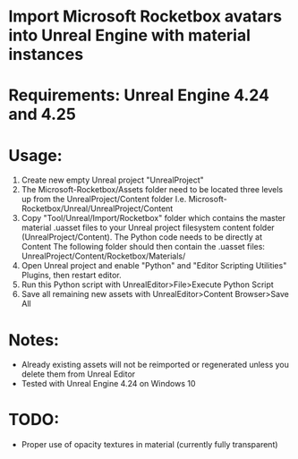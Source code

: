 # Import Microsoft Rocketbox avatars into Unreal Engine with material instances

# Requirements: Unreal Engine 4.24 and 4.25
 
# Usage:
 1. Create new empty Unreal project "UnrealProject"
 3. The Microsoft-Rocketbox/Assets folder need to be located three levels up from the UnrealProject/Content folder 
I.e. Microsoft-Rocketbox/Unreal/UnrealProject/Content
 2. Copy "Tool/Unreal/Import/Rocketbox" folder which contains the master material .uasset files to your Unreal project filesystem content folder (UnrealProject/Content).
    The Python code needs to be directly at Content
    The following folder should then contain the .uasset files: UnrealProject/Content/Rocketbox/Materials/
 3. Open Unreal project and enable "Python" and "Editor Scripting Utilities" Plugins, then restart editor.
 4. Run this Python script with UnrealEditor>File>Execute Python Script
 5. Save all remaining new assets with UnrealEditor>Content Browser>Save All

# Notes:
  + Already existing assets will not be reimported or regenerated unless you delete them from Unreal Editor
  + Tested with Unreal Engine 4.24 on Windows 10

# TODO:
   + Proper use of opacity textures in material (currently fully transparent)


